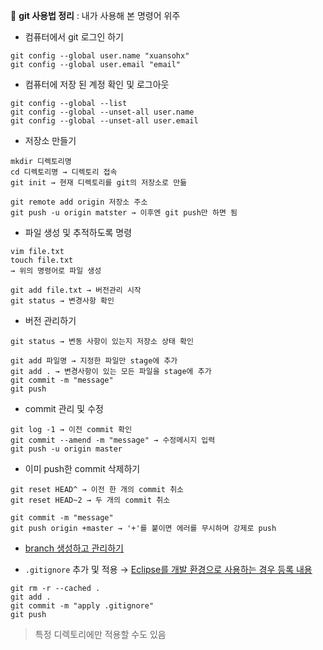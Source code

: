 :memo: **git 사용법 정리** : 내가 사용해 본 명령어 위주

- 컴퓨터에서 git 로그인 하기

```
git config --global user.name "xuansohx"
git config --global user.email "email"
```

- 컴퓨터에 저장 된 계정 확인 및 로그아웃

```
git config --global --list 
git config --global --unset-all user.name
git config --global --unset-all user.email
```

- 저장소 만들기

```
mkdir 디렉토리명
cd 디렉토리명 → 디렉토리 접속
git init → 현재 디렉토리를 git의 저장소로 만듦

git remote add origin 저장소 주소
git push -u origin matster → 이후엔 git push만 하면 됨
```

- 파일 생성 및 추적하도록 명령

```
vim file.txt 
touch file.txt
→ 위의 명령어로 파일 생성

git add file.txt → 버전관리 시작
git status → 변경사항 확인
```

- 버전 관리하기

```
git status → 변동 사항이 있는지 저장소 상태 확인

git add 파일명 → 지정한 파일만 stage에 추가
git add . → 변경사항이 있는 모든 파일을 stage에 추가
git commit -m "message"
git push
```

- commit 관리 및 수정

```
git log -1 → 이전 commit 확인
git commit --amend -m "message" → 수정메시지 입력
git push -u origin master 
```

- 이미 push한 commit 삭제하기

```
git reset HEAD^ → 이전 한 개의 commit 취소
git reset HEAD~2 → 두 개의 commit 취소

git commit -m "message"
git push origin +master → '+'를 붙이면 에러를 무시하며 강제로 push
```

- [branch 생성하고 관리하기](https://github.com/xuansohx/study/blob/master/%EC%95%88%EC%86%8C%ED%98%84/%ED%95%99%EC%8A%B5%EB%82%B4%EC%9A%A9/190730.md)

- `.gitignore` 추가 및 적용 → [Eclipse를 개발 환경으로 사용하는 경우 등록 내용](https://github.com/xuansohx/study/blob/master/%EC%95%88%EC%86%8C%ED%98%84/.gitignore)

```
git rm -r --cached .
git add .
git commit -m "apply .gitignore" 
git push
```

> 특정 디렉토리에만 적용할 수도 있음

